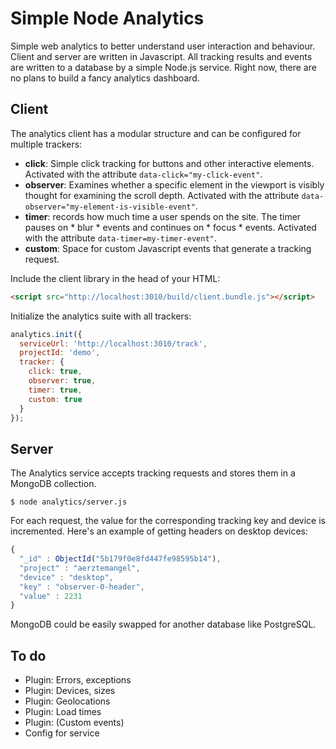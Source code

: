 # Simple Node Analytics
Simple web analytics to better understand user interaction and behaviour. Client and server are written in Javascript. All tracking results and events are written to a database by a simple Node.js service. Right now, there are no plans to build a fancy analytics dashboard.

## Client
The analytics client has a modular structure and can be configured for multiple trackers:

- **click**: Simple click tracking for buttons and other interactive elements. Activated with the attribute `data-click="my-click-event"`.
- **observer**: Examines whether a specific element in the viewport is visibly thought for examining the scroll depth. Activated with the attribute `data-observer="my-element-is-visible-event"`.
- **timer**: records how much time a user spends on the site. The timer pauses on * blur * events and continues on * focus * events. Activated with the attribute `data-timer=my-timer-event"`.
- **custom**: Space for custom Javascript events that generate a tracking request.

Include the client library in the head of your HTML:

```html
<script src="http://localhost:3010/build/client.bundle.js"></script>
```

Initialize the analytics suite with all trackers:

```javascript
analytics.init({
  serviceUrl: 'http://localhost:3010/track',
  projectId: 'demo',
  tracker: {
    click: true,
    observer: true,
    timer: true,
    custom: true
  }
});
```

## Server
The Analytics service accepts tracking requests and stores them in a MongoDB collection.

```
$ node analytics/server.js
```

For each request, the value for the corresponding tracking key and device is incremented. Here's an example of getting headers on desktop devices:

```javascript
{
  "_id" : ObjectId("5b179f0e8fd447fe98595b14"),
  "project" : "aerztemangel",
  "device" : "desktop",
  "key" : "observer-0-header",
  "value" : 2231
}
```

MongoDB could be easily swapped for another database like PostgreSQL. 

## To do
- Plugin: Errors, exceptions
- Plugin: Devices, sizes
- Plugin: Geolocations
- Plugin: Load times
- Plugin: (Custom events)
- Config for service

